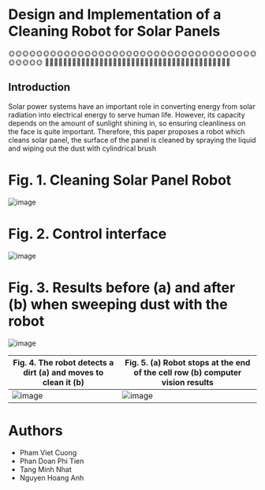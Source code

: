# Design and Implementation of a Cleaning Robot for Solar Panels

🌞🌞🌞🌞🌞🌞🌞🌞🌞🌞🌞🌞🌞🌞🌞🌞🌞🌞🌞🌞🌞🌞🌞🌞🌞🌞🌞🌞🌞🌞🌞🌞🌞🌞🌞🌞🌞🌞🌞🌞🌞
🤖🤖🤖🤖🤖🤖🤖🤖🤖🤖🤖🤖🤖🤖🤖🤖🤖🤖🤖🤖🤖🤖🤖🤖🤖🤖🤖🤖🤖🤖🤖🤖🤖🤖🤖🤖🤖🤖🤖🤖🤖

## Introduction

Solar power systems have an important role in converting energy from solar radiation into electrical energy to serve human life. However, its capacity depends on the amount of sunlight shining in, so ensuring cleanliness on the face is quite important. Therefore, this paper proposes a robot which cleans solar panel, the surface of the panel is cleaned by spraying the liquid and wiping out the dust with cylindrical brush
# Fig. 1.	Cleaning Solar Panel Robot
![image](https://github.com/Phitienphan/ROBOT-PROJECT/assets/133135507/65c9d377-a8d1-47c1-9d7e-20f42a251333)

# Fig. 2.	Control interface
![image](https://github.com/Phitienphan/ROBOT-PROJECT/assets/133135507/421252f1-eb17-4af0-8b2e-226c06121d23)

# Fig. 3.	Results before (a) and after (b) when sweeping dust with the robot
![image](https://github.com/Phitienphan/ROBOT-PROJECT/assets/133135507/7c46c7fe-0020-467f-a3da-ed873c313052)


| Fig. 4.	The robot detects a dirt (a) and moves to clean it (b) | Fig. 5.	(a) Robot stops at the end of the cell row (b) computer vision results |
| --- | --- |
| ![image](https://github.com/Phitienphan/ROBOT-PROJECT/assets/133135507/414ff13a-ca68-4d1b-b079-e2f6ab2145a8) | ![image](https://github.com/Phitienphan/ROBOT-PROJECT/assets/133135507/83bd0668-6feb-4fca-84df-5e2ae931db48)|

# Authors

- Pham Viet Cuong
- Phan Doan Phi Tien
- Tang Minh Nhat
- Nguyen Hoang Anh
